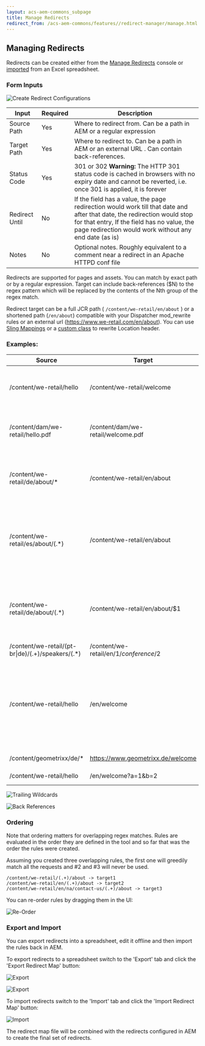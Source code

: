 ```yaml
---
layout: acs-aem-commons_subpage
title: Manage Redirects
redirect_from: /acs-aem-commons/features//redirect-manager/manage.html
---
```


## Managing Redirects

Redirects can be created either from the [Manage Redirects](http://localhost:4502/apps/acs-commons/content/redirect-manager.html/conf/global/settings/redirects) console
or [imported](#export-and-import) from an Excel spreadsheet.

### Form Inputs

![Create Redirect Configurations](../images/create-rule.png)


| Input        | Required          | Description          |
| ------------- |-------------|-------------|
| Source Path | Yes | Where to redirect from. Can be a path in AEM or a regular expression |
| Target Path | Yes | Where to redirect to. Can be a path in AEM or an external URL . Can contain back-references. |
| Status Code | Yes | 301 or 302 **Warning:** The HTTP 301 status code is cached in browsers with no expiry date and cannot be reverted, i.e. once 301 is applied, it is forever |
| Redirect Until | No | If the field has a value, the page redirection would work till that date and after that date, the redirection would stop for that entry, If the field has no value, the page redirection would work without any end date (as is)|
| Notes | No | Optional notes. Roughly equivalent to a comment near a redirect in an Apache HTTPD conf file |

Redirects are supported for pages and assets. You can match by exact path or by a regular expression.
Target can include back-references ($N) to the regex pattern which will be replaced by the contents of the Nth group of
the regex match.

Redirect target can be a full JCR path ( `/content/we-retail/en/about` ) or a shortened path (`/en/about`) compatible with
your Dispatcher mod_rewrite rules or an external url (https://www.we-retail.com/en/about).
You can use [Sling Mappings](./mappings.html) or a [custom class](./mappings.html#custom-location-rewriter) to rewrite Location header.

### Examples:

| Source        | Target           | Description |
| ------------- |-------------|-------------|
| /content/we-retail/hello | /content/we-retail/welcome | Match a page by path. Redirect `/content/we-retail/hello` to `/content/we-retail/welcome` |
| /content/dam/we-retail/hello.pdf | /content/dam/we-retail/welcome.pdf | Match an asset by path. Redirect `/content/dam/we-retail/hello.pdf` to `/content/dam/we-retail/welcome.pdf` |
| /content/we-retail/de/about/* | /content/we-retail/en/about | Wildcard Match.  Redirect all pages that start with `/content/we-retail/de/about/*` to `/content/we-retail/en/about`|
| /content/we-retail/es/about/(.*) | /content/we-retail/en/about | Regex Match equivalent to `/content/we-retail/de/about/*`.  Redirect all pages that match `/content/we-retail/de/about/(.*)` to `/content/we-retail/en/about` |
| /content/we-retail/de/about/(.*) | /content/we-retail/en/about/$1 | Use a back-reference to redirect german pages (de) to  their english versions (en), e.g. `/content/we-retail/de/about/team => /content/we-retail/en/about/team` |
| /content/we-retail/(pt-br\|de)/(.+)/speakers/(.*) | /content/we-retail/en/$1/conference/$2 | An example with two back references.  |
| /content/we-retail/hello | /en/welcome | Return a shortened url (`/en/welcome`) instead of `/content/we-retail/en/welcome` . This will work assuming your dispatcher configuration rewrites `/en/welcome` into `/content/we-retail/en/welcome` |
| /content/geometrixx/de/* | https://www.geometrixx.de/welcome | Redirect to an external domain |
| /content/we-retail/hello | /en/welcome?a=1&b=2 | Redirect target can include a query string |


![Trailing Wildcards](../images/trailing-wildcard-1.png)

![Back References](../images/regex-backref.png)


### Ordering

Note that ordering matters for overlapping regex matches.
Rules are evaluated in the order they are defined in the tool and so far that was the order the rules were created.

Assuming you created three overlapping rules, the first one will greedily match all the requests and #2 and #3 will never be used.

```
/content/we-retail/(.+)/about -> target1
/content/we-retail/en/(.+)/about -> target2
/content/we-retail/en/na/contact-us/(.+)/about -> target3
```

You can re-order rules by dragging them in the UI:

![Re-Order](../images/drag.png)

### Export and Import

You can export redirects into a spreadsheet, edit it offline and then import the rules back in AEM.

To export redirects to a spreadsheet switch to the 'Export' tab and click the 'Export Redirect Map' button:

![Export](../images/export.png)

![Export](../images/export-xls.png)

To import redirects switch to the 'Import' tab and click the 'Import Redirect Map' button:

![Import](../images/import.png)

The redirect map file will be combined with the redirects configured in AEM to create the final set of redirects. 

